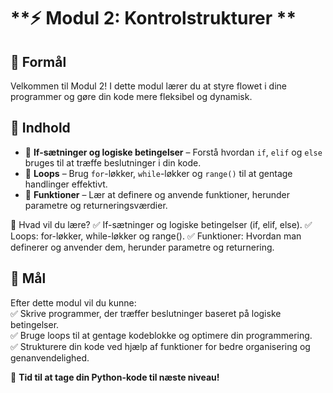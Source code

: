# **⚡ Modul 2: Kontrolstrukturer **

## 🎯 Formål  
Velkommen til Modul 2! I dette modul lærer du at styre flowet i dine programmer og gøre din kode mere fleksibel og dynamisk.

## 📌 Indhold  
- 🔹 **If-sætninger og logiske betingelser** – Forstå hvordan `if`, `elif` og `else` bruges til at træffe beslutninger i din kode.  
- 🔹 **Loops** – Brug `for`-løkker, `while`-løkker og `range()` til at gentage handlinger effektivt.  
- 🔹 **Funktioner** – Lær at definere og anvende funktioner, herunder parametre og returneringsværdier.

📌 Hvad vil du lære?
✅ If-sætninger og logiske betingelser (if, elif, else).
✅ Loops: for-løkker, while-løkker og range().
✅ Funktioner: Hvordan man definerer og anvender dem, herunder parametre og returnering.

## 🎯 Mål  
Efter dette modul vil du kunne:  
✅ Skrive programmer, der træffer beslutninger baseret på logiske betingelser.  
✅ Bruge loops til at gentage kodeblokke og optimere din programmering.  
✅ Strukturere din kode ved hjælp af funktioner for bedre organisering og genanvendelighed.  

🚀 **Tid til at tage din Python-kode til næste niveau!**
